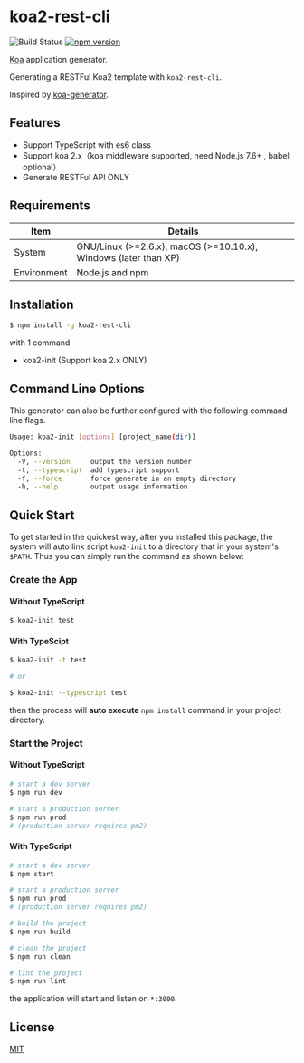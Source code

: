 # koa2-rest-cli

![Build Status](https://travis-ci.org/lenconda/koa2-rest-cli.svg?branch=master)
[![npm version](https://badge.fury.io/js/koa2-rest-cli.svg)](https://badge.fury.io/js/koa2-rest-cli)

[Koa](https://www.npmjs.com/package/koa) application generator.

Generating a RESTFul Koa2 template with `koa2-rest-cli`. 

Inspired by [koa-generator](https://github.com/17koa/koa-generator).

## Features

- Support TypeScript with es6 class
- Support koa 2.x（koa middleware supported, need Node.js 7.6+ , babel optional）
- Generate RESTFul API ONLY

## Requirements

| Item        | Details                                                      |
| ----------- | ------------------------------------------------------------ |
| System      | GNU/Linux (>=2.6.x), macOS (>=10.10.x), Windows (later than XP) |
| Environment | Node.js and npm                                              |

## Installation

```bash
$ npm install -g koa2-rest-cli
```

with 1 command

- koa2-init (Support koa 2.x ONLY)

## Command Line Options

This generator can also be further configured with the following command line flags.

```bash
Usage: koa2-init [options] [project_name(dir)]

Options:
  -V, --version     output the version number
  -t, --typescript  add typescript support
  -f, --force       force generate in an empty directory
  -h, --help        output usage information
```

## Quick Start


To get started in the quickest way, after you installed this package, the system will auto link script `koa2-init` to a directory that in your system's `$PATH`. Thus you can simply run the command as shown below:

### Create the App

#### Without TypeScript

```bash
$ koa2-init test
```

#### With TypeScipt

```bash
$ koa2-init -t test

# or

$ koa2-init --typescript test
```

then the process will **auto execute** `npm install` command in your project directory.

### Start the Project

#### Without TypeScript

```bash
# start a dev server
$ npm run dev

# start a production server
$ npm run prod
# (production server requires pm2)
```

#### With TypeScript

```bash
# start a dev server
$ npm start

# start a production server
$ npm run prod
# (production server requires pm2)

# build the project
$ npm run build

# clean the project
$ npm run clean

# lint the project
$ npm run lint
```

the application will start and listen on `*:3000`.

## License

[MIT](LICENSE)

